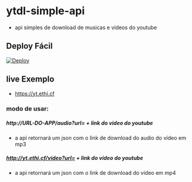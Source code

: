 # ytdl-simple-api
- api simples de download de musicas e vídeos do youtube

## Deploy Fácil
[![Deploy](https://www.herokucdn.com/deploy/button.svg)](https://heroku.com/deploy?template=https://github.com/erickythierry/ytdl-simple-api)

## live Exemplo
 - https://yt.ethi.cf

### modo de usar:

##### http://URL-DO-APP/audio?url= + link do video do youtube
- a api retornará um json com o link de download do audio do vídeo em mp3

##### http://yt.ethi.cf/video?url= + link do video do youtube
- a api retornará um json com o link de download do vídeo em mp4


